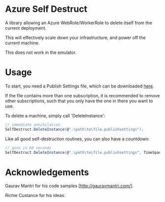 # Azure Self Destruct

A library allowing an Azure WebRole/WorkerRole to delete itself from the current deployment.


This will effectively scale down your infrastructure, and power off the current machine.


This does not work in the emulator.

# Usage

To start, you need a Publish Settings file, which can be downloaded [here](http://go.microsoft.com/fwlink/?LinkId=254432).


If the file contains more than one subscription, it is recommended to remove other subscriptions, such that you only have the one in there you want to use.


To delete a machine, simply call 'DeleteInstance':


```c#
// immediate annihilation
SelfDestruct.DeleteInstance(@".\path\to\file.publishsettings");
```


Like all good self-destruction routines, you can also have a countdown:


```c#
// gone in 60 seconds
SelfDestruct.DeleteInstance(@".\path\to\file.publishsettings", TimeSpan.FromSeconds(60));
```


# Acknowledgements


Gaurav Mantri for his code samples [http://gauravmantri.com/].


Richie Custance for his ideas.

